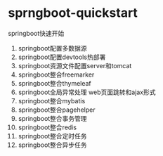 # sprngboot-quickstart
springboot快速开始

1. springboot配置多数据源
2. springboot配置devtools热部署
3. springboot资源文件配置server和tomcat
4. springboot整合freemarker
5. springboot整合thymeleaf
6. springboot全局异常处理 web页面跳转和ajax形式
7. springboot整合mybatis
8. springboot整合pagehelper
9. springboot整合事务管理
10. springboot整合redis
11. springboot整合定时任务
12. springboot整合异步任务
